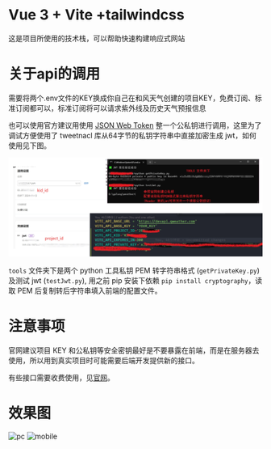 # Vue 3 + Vite +tailwindcss

这是项目所使用的技术栈，可以帮助快速构建响应式网站

# 关于api的调用

需要将两个.env文件的KEY换成你自己在和风天气创建的项目KEY，免费订阅、标准订阅都可以，标准订阅将可以请求紫外线及历史天气预报信息

也可以使用官方建议用使用 [JSON Web Token](https://dev.qweather.com/docs/authentication/jwt/) 整一个公私钥进行调用，这里为了调试方便使用了 tweetnacl 库从64字节的私钥字符串中直接加密生成 jwt，如何使用见下图。

<img src='./public/readme.jpg' alt='pc'>

`tools` 文件夹下是两个 python 工具私钥 PEM 转字符串格式 (`getPrivateKey.py`) 及测试 jwt (`testJwt.py`), 用之前 pip 安装下依赖 `pip install cryptography`，读取 PEM 后复制转后字符串填入前端的配置文件。



# 注意事项

官网建议项目 KEY 和公私钥等安全密钥最好是不要暴露在前端，而是在服务器去使用，所以用到真实项目时可能需要后端开发提供新的接口。

有些接口需要收费使用，见[官网](https://dev.qweather.com/docs/finance/subscription/)。


# 效果图

<img src='./public/pc.jpg' alt='pc'>
<img src='./public/mobile.jpg' alt='mobile'>